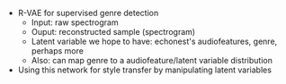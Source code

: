 - R-VAE for supervised genre detection
    - Input: raw spectrogram
    - Ouput: reconstructed sample (spectrogram)
    - Latent variable we hope to have: echonest's audiofeatures, genre, perhaps more
    - Also: can map genre to a audiofeature/latent variable distribution
- Using this network for style transfer by manipulating latent variables